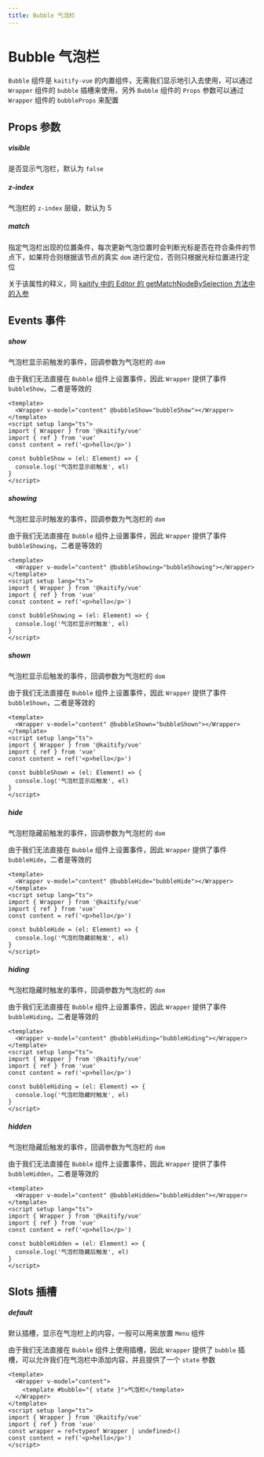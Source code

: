 ```yaml
---
title: Bubble 气泡栏
---
```


# Bubble 气泡栏

`Bubble` 组件是 `kaitify-vue` 的内置组件，无需我们显示地引入去使用，可以通过 `Wrapper` 组件的 `bubble` 插槽来使用，另外 `Bubble` 组件的 `Props` 参数可以通过 `Wrapper` 组件的 `bubbleProps` 来配置

## Props 参数

##### visible <Badge type="danger" text="boolean" />

是否显示气泡栏，默认为 `false`

##### z-index <Badge type="danger" text="number" />

气泡栏的 `z-index` 层级，默认为 5

##### match <Badge type="danger" text="KNodeMatchOptionType" />

指定气泡栏出现的位置条件，每次更新气泡位置时会判断光标是否在符合条件的节点下，如果符合则根据该节点的真实 `dom` 进行定位，否则只根据光标位置进行定位

关于该属性的释义，同 [kaitify 中的 Editor 的 getMatchNodeBySelection 方法中的入参](https://www.so-better.cn/docs/kaitify-core/apis/editor-function#getmatchnodebyselection)

## Events 事件

##### show

气泡栏显示前触发的事件，回调参数为气泡栏的 `dom`

由于我们无法直接在 `Bubble` 组件上设置事件，因此 `Wrapper` 提供了事件 `bubbleShow`，二者是等效的

```vue
<template>
  <Wrapper v-model="content" @bubbleShow="bubbleShow"></Wrapper>
</template>
<script setup lang="ts">
import { Wrapper } from '@kaitify/vue'
import { ref } from 'vue'
const content = ref('<p>hello</p>')

const bubbleShow = (el: Element) => {
  console.log('气泡栏显示前触发', el)
}
</script>
```

##### showing

气泡栏显示时触发的事件，回调参数为气泡栏的 `dom`

由于我们无法直接在 `Bubble` 组件上设置事件，因此 `Wrapper` 提供了事件 `bubbleShowing`，二者是等效的

```vue
<template>
  <Wrapper v-model="content" @bubbleShowing="bubbleShowing"></Wrapper>
</template>
<script setup lang="ts">
import { Wrapper } from '@kaitify/vue'
import { ref } from 'vue'
const content = ref('<p>hello</p>')

const bubbleShowing = (el: Element) => {
  console.log('气泡栏显示时触发', el)
}
</script>
```

##### shown

气泡栏显示后触发的事件，回调参数为气泡栏的 `dom`

由于我们无法直接在 `Bubble` 组件上设置事件，因此 `Wrapper` 提供了事件 `bubbleShown`，二者是等效的

```vue
<template>
  <Wrapper v-model="content" @bubbleShown="bubbleShown"></Wrapper>
</template>
<script setup lang="ts">
import { Wrapper } from '@kaitify/vue'
import { ref } from 'vue'
const content = ref('<p>hello</p>')

const bubbleShown = (el: Element) => {
  console.log('气泡栏显示后触发', el)
}
</script>
```

##### hide

气泡栏隐藏前触发的事件，回调参数为气泡栏的 `dom`

由于我们无法直接在 `Bubble` 组件上设置事件，因此 `Wrapper` 提供了事件 `bubbleHide`，二者是等效的

```vue
<template>
  <Wrapper v-model="content" @bubbleHide="bubbleHide"></Wrapper>
</template>
<script setup lang="ts">
import { Wrapper } from '@kaitify/vue'
import { ref } from 'vue'
const content = ref('<p>hello</p>')

const bubbleHide = (el: Element) => {
  console.log('气泡栏隐藏前触发', el)
}
</script>
```

##### hiding

气泡栏隐藏时触发的事件，回调参数为气泡栏的 `dom`

由于我们无法直接在 `Bubble` 组件上设置事件，因此 `Wrapper` 提供了事件 `bubbleHiding`，二者是等效的

```vue
<template>
  <Wrapper v-model="content" @bubbleHiding="bubbleHiding"></Wrapper>
</template>
<script setup lang="ts">
import { Wrapper } from '@kaitify/vue'
import { ref } from 'vue'
const content = ref('<p>hello</p>')

const bubbleHiding = (el: Element) => {
  console.log('气泡栏隐藏时触发', el)
}
</script>
```

##### hidden

气泡栏隐藏后触发的事件，回调参数为气泡栏的 `dom`

由于我们无法直接在 `Bubble` 组件上设置事件，因此 `Wrapper` 提供了事件 `bubbleHidden`，二者是等效的

```vue
<template>
  <Wrapper v-model="content" @bubbleHidden="bubbleHidden"></Wrapper>
</template>
<script setup lang="ts">
import { Wrapper } from '@kaitify/vue'
import { ref } from 'vue'
const content = ref('<p>hello</p>')

const bubbleHidden = (el: Element) => {
  console.log('气泡栏隐藏后触发', el)
}
</script>
```

## Slots 插槽

##### default

默认插槽，显示在气泡栏上的内容，一般可以用来放置 `Menu` 组件

由于我们无法直接在 `Bubble` 组件上使用插槽，因此 `Wrapper` 提供了 `bubble` 插槽，可以允许我们在气泡栏中添加内容，并且提供了一个 `state` 参数

```vue
<template>
  <Wrapper v-model="content">
    <template #bubble="{ state }">气泡栏</template>
  </Wrapper>
</template>
<script setup lang="ts">
import { Wrapper } from '@kaitify/vue'
import { ref } from 'vue'
const wrapper = ref<typeof Wrapper | undefined>()
const content = ref('<p>hello</p>')
</script>
```
